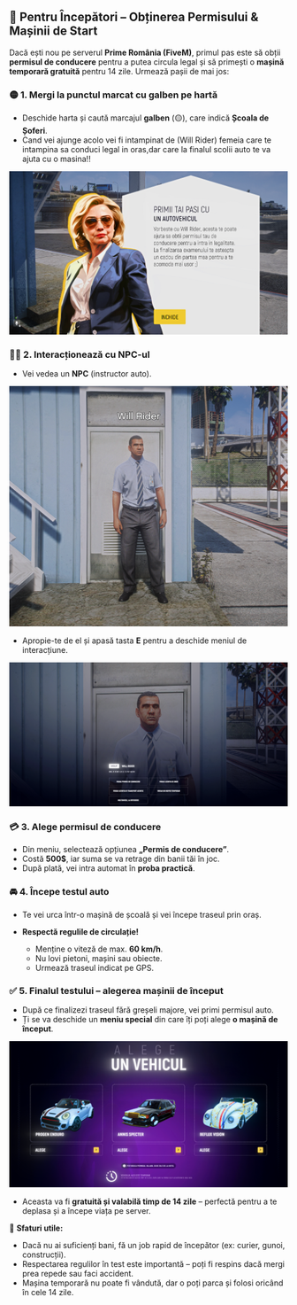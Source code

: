 
## 🚗 Pentru Începători – Obținerea Permisului & Mașinii de Start

Dacă ești nou pe serverul **Prime România (FiveM)**, primul pas este să obții **permisul de conducere** pentru a putea circula legal și să primești o **mașină temporară gratuită** pentru 14 zile. Urmează pașii de mai jos:

### 🟡 1. Mergi la punctul marcat cu galben pe hartă

* Deschide harta și caută marcajul **galben** (🟡), care indică **Școala de Șoferi**.
* Cand vei ajunge acolo vei fi intampinat de (Will Rider) femeia care te intampina sa conduci legal in oras,dar care la finalul scolii auto te va ajuta cu o masina!!

![TUTORIAL](/public/img/tut1.png)

### 🧍‍♂️ 2. Interacționează cu NPC-ul

* Vei vedea un **NPC** (instructor auto).

![TUTORIAL](/public/img/tut2.png)

* Apropie-te de el și apasă tasta **E** pentru a deschide meniul de interacțiune.

![TUTORIAL](/public/img/tut3.png)

### 💳 3. Alege permisul de conducere

* Din meniu, selectează opțiunea **„Permis de conducere”**.
* Costă **500\$**, iar suma se va retrage din banii tăi în joc.
* După plată, vei intra automat în **proba practică**.

### 🚘 4. Începe testul auto

* Te vei urca într-o mașină de școală și vei începe traseul prin oraș.
* **Respectă regulile de circulație!**

  * Menține o viteză de max. **60 km/h**.
  * Nu lovi pietoni, mașini sau obiecte.
  * Urmează traseul indicat pe GPS.

### ✅ 5. Finalul testului – alegerea mașinii de început

* După ce finalizezi traseul fără greșeli majore, vei primi permisul auto.
* Ți se va deschide un **meniu special** din care îți poți alege **o mașină de început**.

![TUTORIAL](/public/img/tut4.png)

* Aceasta va fi **gratuită și valabilă timp de 14 zile** – perfectă pentru a te deplasa și a începe viața pe server.

🎯 **Sfaturi utile:**

* Dacă nu ai suficienți bani, fă un job rapid de începător (ex: curier, gunoi, construcții).
* Respectarea regulilor în test este importantă – poți fi respins dacă mergi prea repede sau faci accident.
* Mașina temporară nu poate fi vândută, dar o poți parca și folosi oricând în cele 14 zile.
